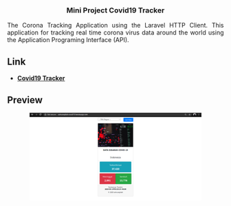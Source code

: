 <div align="center">
<h3>
    Mini Project Covid19 Tracker
</h3>
</div>


<p align="justify">
The Corona Tracking Application using the Laravel HTTP Client. This application for tracking real time corona virus data around the world using the Application Programing Interface (API).</p>

## Link

- **[Covid19 Tracker](https://salnuraqidah-covid19.herokuapp.com/)**

## Preview

<div align="center">
    <img src="public/images/preview.png" width="400px" alt="login"</img>
</div>
